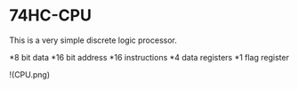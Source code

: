 # 74HC-CPU

This is a very simple discrete logic processor.

*8 bit data
*16 bit address
*16 instructions
*4 data registers
*1 flag register

!(CPU.png)
